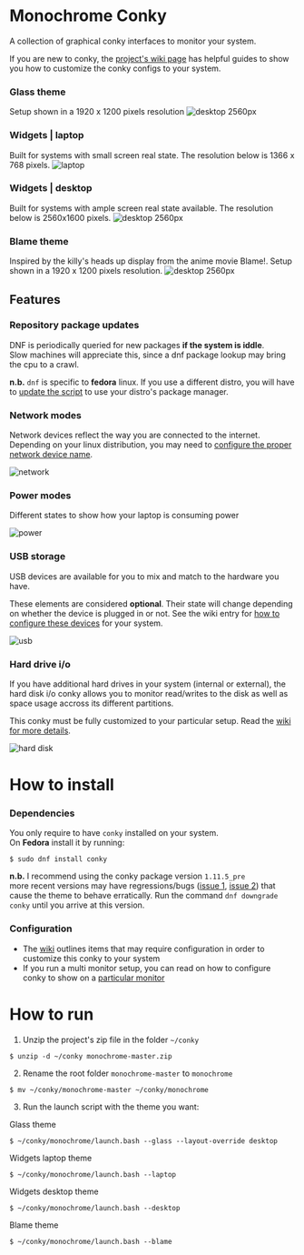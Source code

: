 # Monochrome Conky
A collection of graphical conky interfaces to monitor your system.

If you are new to conky, the [project's wiki page](https://github.com/ernesto1/monochrome/wiki) has  helpful guides to show you how to customize the conky configs to your system.

### Glass theme
Setup shown in a 1920 x 1200 pixels resolution
![desktop 2560px](images/screenshots/glass.jpg)

### Widgets | laptop
Built for systems with small screen real state. The resolution below is 1366 x 768 pixels.
![laptop](images/screenshots/1366x768.jpg)

### Widgets | desktop
Built for systems with ample screen real state available.  The resolution below is 2560x1600 pixels.
![desktop 2560px](images/screenshots/2560x1600.jpg)

### Blame theme
Inspired by the killy's heads up display from the anime movie Blame!. Setup shown in a 1920 x 1200 pixels resolution.
![desktop 2560px](images/screenshots/blame.jpg)

## Features
### Repository package updates
DNF is periodically queried for new packages **if the system is iddle**.  
Slow machines will appreciate this, since a dnf package lookup may bring the cpu to a crawl.

**n.b.** `dnf` is specific to **fedora** linux.  If you use a different distro, you will have to [update the script](https://github.com/ernesto1/monochrome/wiki) to use your distro's package manager.

### Network modes
Network devices reflect the way you are connected to the internet.  
Depending on your linux distribution, you may need to [configure the proper network device name](https://github.com/ernesto1/monochrome/wiki#network-devices).

![network](images/screenshots/network-modes.png)
### Power modes
Different states to show how your laptop is consuming power 

![power](images/screenshots/power-modes.png)
### USB storage
USB devices are available for you to mix and match to the hardware you have.

These elements are considered **optional**.  Their state will change depending on whether the device is plugged in or not.
See the wiki entry for [how to configure these devices](https://github.com/ernesto1/monochrome/wiki#usb-drives) for your system.

![usb](images/screenshots/usbStorage.png)

### Hard drive i/o
If you have additional hard drives in your system (internal or external), the hard disk i/o conky allows you to monitor read/writes to the disk as well as space usage accross its different partitions.

This conky must be fully customized to your particular setup.  Read the [wiki for more details](https://github.com/ernesto1/monochrome/wiki#hard-drive-io).

![hard disk](images/screenshots/hard-drive-io.png)

# How to install
### Dependencies
You only require to have `conky` installed on your system.  
On **Fedora** install it by running:

```
$ sudo dnf install conky
```

**n.b.** I recommend using the conky package version `1.11.5_pre`  
more recent versions may have regressions/bugs ([issue 1](https://github.com/brndnmtthws/conky/issues/960), [issue 2](https://github.com/brndnmtthws/conky/issues/979)) that cause the theme to behave erratically.  Run the command `dnf downgrade conky` until you arrive at this version.

### Configuration
- The [wiki](https://github.com/ernesto1/monochrome/wiki) outlines items that may require configuration in order to customize this conky to your system
- If you run a multi monitor setup, you can read on how to configure conky to show on a [particular monitor](https://github.com/ernesto1/monochrome/wiki#multi-monitor-setups)

# How to run
1) Unzip the project's zip file in the folder `~/conky`

```
$ unzip -d ~/conky monochrome-master.zip
```

2) Rename the root folder `monochrome-master` to `monochrome`

```
$ mv ~/conky/monochrome-master ~/conky/monochrome
```

3) Run the launch script with the theme you want:

Glass theme

```
$ ~/conky/monochrome/launch.bash --glass --layout-override desktop
```

Widgets laptop theme

```
$ ~/conky/monochrome/launch.bash --laptop
```

Widgets desktop theme

```
$ ~/conky/monochrome/launch.bash --desktop
```

Blame theme

```
$ ~/conky/monochrome/launch.bash --blame
```
